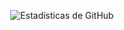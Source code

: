 <p align="center">
  <img src="https://raw.githubusercontent.com/FabsGMartin/github-stats-terminal-style/refs/heads/master/github_stats.svg" alt="Estadísticas de GitHub">
</p>

<!--
**FabsGMartin/FabsGMartin** is a ✨ _special_ ✨ repository because its `README.md` (this file) appears on your GitHub profile.

Here are some ideas to get you started:

- 🔭 I’m currently working on ...
- 🌱 I’m currently learning ...
- 👯 I’m looking to collaborate on ...
- 🤔 I’m looking for help with ...
- 💬 Ask me about ...
- 📫 How to reach me: ...
- 😄 Pronouns: ...
- ⚡ Fun fact: ...
-->
